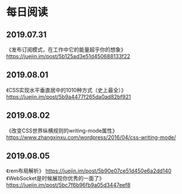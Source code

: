 # 每日阅读


## 2019.07.31 
《发布订阅模式，在工作中它的能量超乎你的想象》  https://juejin.im/post/5b125ad3e51d450688133f22
## 2019.08.01 
《CSS实现水平垂直居中的1010种方式（史上最全）》 https://juejin.im/post/5b9a4477f265da0ad82bf921 
## 2019.08.02 
《改变CSS世界纵横规则的writing-mode属性》  https://www.zhangxinxu.com/wordpress/2016/04/css-writing-mode/
## 2019.08.05
《rem布局解析》 https://juejin.im/post/5b90e07ce51d450e6a2dd140
《WebSocket是时候展现你优秀的一面了》 https://juejin.im/post/5bc7f6b96fb9a05d3447eef8


